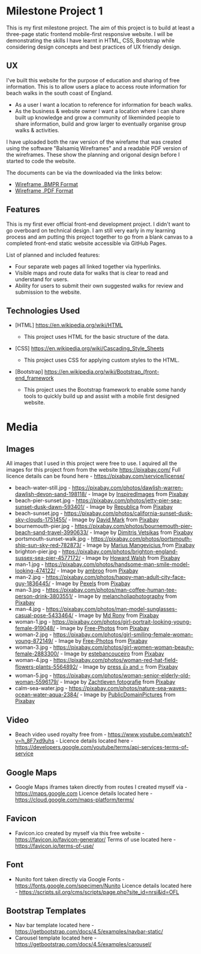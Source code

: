 # Milestone Project 1

This is my first milestone project. The aim of this project is to build at least a three-page static frontend mobile-first responsive website. I will be demonstrating the skills I have learnt in HTML, CSS, Bootstrap while considering design concepts and best practices of UX friendly design.
 
## UX

I've built this website for the purpose of education and sharing of free information. This is to allow users a place to access route information for beach walks in the south coast of England.

- As a user I want a location to reference for information for beach walks.
- As the business & website owner I want a location where I can share built up knowledge and grow a community of likeminded people to share information, build and grow larger to eventually organise group walks & activities.

I have uploaded both the raw version of the wirefame that was created using the software "Balsamiq Wireframes" and a readable PDF version of the wireframes. These show the planning and origonal design before I started to code the website.

The documents can be via the downloaded via the links below:
- [Wireframe .BMPR Format](https://github.com/davidhuk/David-Harris-MP1/raw/master/assets/Wireframes/david-harris-milestone-project-1-wireframes.bmpr)
- [Wireframe .PDF Format](https://github.com/davidhuk/David-Harris-MP1/raw/master/assets/Wireframes/david-harris-milestone-project-1-wireframes.pdf)

## Features

This is my first ever official front-end development project. I didn't want to go overboard on technical design. I am still very early in my learning process and am putting this project together to go from a blank canvas to a completed front-end static website accessible via GitHub Pages.

List of planned and included features:
 - Four separate web pages all linked together via hyperlinks.
 - Visible maps and route data for walks that is clear to read and understand for users.
 - Ability for users to submit their own suggested walks for review and submission to the website.
 
## Technologies Used

- [HTML] https://en.wikipedia.org/wiki/HTML
    - This project uses HTML for the basic structure of the data.

- [CSS] https://en.wikipedia.org/wiki/Cascading_Style_Sheets
    - This project uses CSS for applying custom styles to the HTML.

- [Bootstrap] https://en.wikipedia.org/wiki/Bootstrap_(front-end_framework
    - This project uses the Bootstrap framework to enable some handy tools to quickly build up and assist with a mobile first designed website.

# Media

## Images
 All images that I used in this project were free to use. I aquired all the images for this project from from the website https://pixabay.com/ Full licence details can be found here - https://pixabay.com/service/license/
- beach-water-still.jpg - https://pixabay.com/photos/dawlish-warren-dawlish-devon-sand-198118/ - Image by <a href="https://pixabay.com/users/inspiredimages-57296/?utm_source=link-attribution&amp;utm_medium=referral&amp;utm_campaign=image&amp;utm_content=198118">InspiredImages</a> from <a href="https://pixabay.com/?utm_source=link-attribution&amp;utm_medium=referral&amp;utm_campaign=image&amp;utm_content=198118">Pixabay</a>
- beach-pier-sunset.jpg - https://pixabay.com/photos/jetty-pier-sea-sunset-dusk-dawn-593401/ - Image by <a href="https://pixabay.com/users/republica-24347/?utm_source=link-attribution&amp;utm_medium=referral&amp;utm_campaign=image&amp;utm_content=593401">Republica</a> from <a href="https://pixabay.com/?utm_source=link-attribution&amp;utm_medium=referral&amp;utm_campaign=image&amp;utm_content=593401">Pixabay</a>
- beach-sunset.jpg - https://pixabay.com/photos/california-sunset-dusk-sky-clouds-1751455/ - Image by <a href="https://pixabay.com/users/12019-12019/?utm_source=link-attribution&amp;utm_medium=referral&amp;utm_campaign=image&amp;utm_content=1751455">David Mark</a> from <a href="https://pixabay.com/?utm_source=link-attribution&amp;utm_medium=referral&amp;utm_campaign=image&amp;utm_content=1751455">Pixabay</a>
- bournemouth-pier.jpg - https://pixabay.com/photos/bournemouth-pier-beach-sand-travel-3990633/ - Image by <a href="https://pixabay.com/users/dimitrisvetsikas1969-1857980/?utm_source=link-attribution&amp;utm_medium=referral&amp;utm_campaign=image&amp;utm_content=3990633">Dimitris Vetsikas</a> from <a href="https://pixabay.com/?utm_source=link-attribution&amp;utm_medium=referral&amp;utm_campaign=image&amp;utm_content=3990633">Pixabay</a>
- portsmouth-sunset-walk.jpg - https://pixabay.com/photos/portsmouth-ship-sun-sky-red-782873/ - Image by <a href="https://pixabay.com/users/921563-921563/?utm_source=link-attribution&amp;utm_medium=referral&amp;utm_campaign=image&amp;utm_content=782873">Marius Mangevicius </a> from <a href="https://pixabay.com/?utm_source=link-attribution&amp;utm_medium=referral&amp;utm_campaign=image&amp;utm_content=782873">Pixabay</a>
- brighton-pier.jpg - https://pixabay.com/photos/brighton-england-sussex-sea-pier-4577172/ - Image by <a href="https://pixabay.com/users/kidmoses-14062968/?utm_source=link-attribution&amp;utm_medium=referral&amp;utm_campaign=image&amp;utm_content=4577172">Howard Walsh</a> from <a href="https://pixabay.com/?utm_source=link-attribution&amp;utm_medium=referral&amp;utm_campaign=image&amp;utm_content=4577172">Pixabay</a>
- man-1.jpg - https://pixabay.com/photos/handsome-man-smile-model-looking-474122/ - Image by <a href="https://pixabay.com/users/ambroo-72571/?utm_source=link-attribution&amp;utm_medium=referral&amp;utm_campaign=image&amp;utm_content=474122">ambroo</a> from <a href="https://pixabay.com/?utm_source=link-attribution&amp;utm_medium=referral&amp;utm_campaign=image&amp;utm_content=474122">Pixabay</a>
- man-2.jpg - https://pixabay.com/photos/happy-man-adult-city-face-guy-1836445/ - Image by <a href="https://pixabay.com/users/pexels-2286921/?utm_source=link-attribution&amp;utm_medium=referral&amp;utm_campaign=image&amp;utm_content=1836445">Pexels</a> from <a href="https://pixabay.com/?utm_source=link-attribution&amp;utm_medium=referral&amp;utm_campaign=image&amp;utm_content=1836445">Pixabay</a>
- man-3.jpg - https://pixabay.com/photos/man-coffee-human-tee-person-drink-3803551/ - Image by <a href="https://pixabay.com/users/melancholiaphotography-2312503/?utm_source=link-attribution&amp;utm_medium=referral&amp;utm_campaign=image&amp;utm_content=3803551">melancholiaphotography</a> from <a href="https://pixabay.com/?utm_source=link-attribution&amp;utm_medium=referral&amp;utm_campaign=image&amp;utm_content=3803551">Pixabay</a>
- man-4.jpg - https://pixabay.com/photos/man-model-sunglasses-casual-pose-5433464/ - Image by <a href="https://pixabay.com/users/md_alaziz_rony-17629339/?utm_source=link-attribution&amp;utm_medium=referral&amp;utm_campaign=image&amp;utm_content=5433464">Md Rony</a> from <a href="https://pixabay.com/?utm_source=link-attribution&amp;utm_medium=referral&amp;utm_campaign=image&amp;utm_content=5433464">Pixabay</a>
- woman-1.jpg - https://pixabay.com/photos/girl-portrait-looking-young-female-919048/ - Image by <a href="https://pixabay.com/photos/?utm_source=link-attribution&amp;utm_medium=referral&amp;utm_campaign=image&amp;utm_content=919048">Free-Photos</a> from <a href="https://pixabay.com/?utm_source=link-attribution&amp;utm_medium=referral&amp;utm_campaign=image&amp;utm_content=919048">Pixabay</a>
- woman-2.jpg - https://pixabay.com/photos/girl-smiling-female-woman-young-872149/ - Image by <a href="https://pixabay.com/photos/?utm_source=link-attribution&amp;utm_medium=referral&amp;utm_campaign=image&amp;utm_content=872149">Free-Photos</a> from <a href="https://pixabay.com/?utm_source=link-attribution&amp;utm_medium=referral&amp;utm_campaign=image&amp;utm_content=872149">Pixabay</a>
- woman-3.jpg - https://pixabay.com/photos/girl-women-woman-beauty-female-2883300/ - Image by <a href="https://pixabay.com/users/estebancouceiro-6806095/?utm_source=link-attribution&amp;utm_medium=referral&amp;utm_campaign=image&amp;utm_content=2883300">estebancouceiro</a> from <a href="https://pixabay.com/?utm_source=link-attribution&amp;utm_medium=referral&amp;utm_campaign=image&amp;utm_content=2883300">Pixabay</a>
- woman-4.jpg - https://pixabay.com/photos/woman-red-hat-field-flowers-plants-5564892/ - Image by <a href="https://pixabay.com/users/victoria_borodinova-6314823/?utm_source=link-attribution&amp;utm_medium=referral&amp;utm_campaign=image&amp;utm_content=5564892">press 👍 and ⭐</a> from <a href="https://pixabay.com/?utm_source=link-attribution&amp;utm_medium=referral&amp;utm_campaign=image&amp;utm_content=5564892">Pixabay</a>
- woman-5.jpg - https://pixabay.com/photos/woman-senior-elderly-old-woman-5596179/ - Image by <a href="https://pixabay.com/users/zachtleven-9577367/?utm_source=link-attribution&amp;utm_medium=referral&amp;utm_campaign=image&amp;utm_content=5596179">Zachtleven fotografie</a> from <a href="https://pixabay.com/?utm_source=link-attribution&amp;utm_medium=referral&amp;utm_campaign=image&amp;utm_content=5596179">Pixabay</a>
- calm-sea-water.jpg - https://pixabay.com/photos/nature-sea-waves-ocean-water-aqua-2384/ - Image by <a href="https://pixabay.com/users/publicdomainpictures-14/?utm_source=link-attribution&amp;utm_medium=referral&amp;utm_campaign=image&amp;utm_content=2384">PublicDomainPictures</a> from <a href="https://pixabay.com/?utm_source=link-attribution&amp;utm_medium=referral&amp;utm_campaign=image&amp;utm_content=2384">Pixabay</a>

## Video
- Beach video used royalty free from - https://www.youtube.com/watch?v=h_8F7xd9uhs - Licence details located here - https://developers.google.com/youtube/terms/api-services-terms-of-service

## Google Maps
- Google Maps iframes taken directly from routes I created myself via - https://maps.google.com Licence details located here - https://cloud.google.com/maps-platform/terms/

## Favicon
- Favicon.ico created by myself via this free website - https://favicon.io/favicon-generator/ Terms of use located here - https://favicon.io/terms-of-use/

## Font
- Nunito font taken directly via Google Fonts - https://fonts.google.com/specimen/Nunito Licence details located here - https://scripts.sil.org/cms/scripts/page.php?site_id=nrsi&id=OFL

## Bootstrap Templates
- Nav bar template located here - https://getbootstrap.com/docs/4.5/examples/navbar-static/
- Carousel template located here - https://getbootstrap.com/docs/4.5/examples/carousel/
